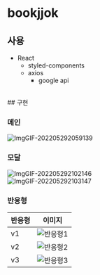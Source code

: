 
# bookjjok

## 사용
- React
	- styled-components
	- axios
		- google api
<br/>
## 구현

### 메인
![ImgGIF-202205292059139](https://user-images.githubusercontent.com/90893596/170873968-adaa57d0-f724-4e2f-b91c-a7f31a68d5d8.gif)
<br/>

### 모달
![ImgGIF-202205292102146](https://user-images.githubusercontent.com/90893596/170867723-b4ca6735-55e2-45e7-bb6a-6985a57f7c4a.gif)
<br/>
![ImgGIF-202205292103147](https://user-images.githubusercontent.com/90893596/170867771-7439b7c3-9870-46a9-86a4-84ba71fc3780.gif)
<br/>

### 반응형
|반응형|이미지|
|---|---|
|v1|![반응형1](https://user-images.githubusercontent.com/90893596/170867610-f1147a56-255a-4660-baf7-a3d5288f7e3d.png)
|v2|![반응형2](https://user-images.githubusercontent.com/90893596/170867612-0225947d-8b21-4e79-8439-937a4caa4889.png)
|v3|![반응형3](https://user-images.githubusercontent.com/90893596/170867613-c7957d4c-245a-47da-8755-d2d264847153.png)
